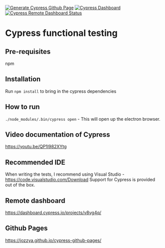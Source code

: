 [![Generate Cypress Github Page](https://github.com/jozzya/cypress-github-pages/actions/workflows/cypress-github-pages-report.yml/badge.svg)](https://github.com/jozzya/cypress-github-pages/actions/workflows/cypress-github-pages-report.yml)
[![Cypress Dashboard](https://github.com/jozzya/cypress-github-pages/actions/workflows/cypress-dashboard.yml/badge.svg)](https://github.com/jozzya/cypress-github-pages/actions/workflows/cypress-dashboard.yml)
[![Cypress Remote Dashboard Status](https://img.shields.io/endpoint?url=https://dashboard.cypress.io/badge/detailed/v8vg4q&style=flat&logo=cypress)](https://dashboard.cypress.io/projects/v8vg4q/runs)
# Cypress functional testing 

## Pre-requisites

npm

## Installation

Run `npm install` to bring in the cypress dependencies

## How to run

`./node_modules/.bin/cypress open` - This will open up the electron browser.

## Video documentation of Cypress

https://youtu.be/QP1I982XYtg

## Recommended IDE

When writing the tests, I recommend using Visual Studio - https://code.visualstudio.com/Download
Support for Cypress is provided out of the box.

## Remote dashboard

https://dashboard.cypress.io/projects/v8vg4q/

## Github Pages

https://jozzya.github.io/cypress-github-pages/
